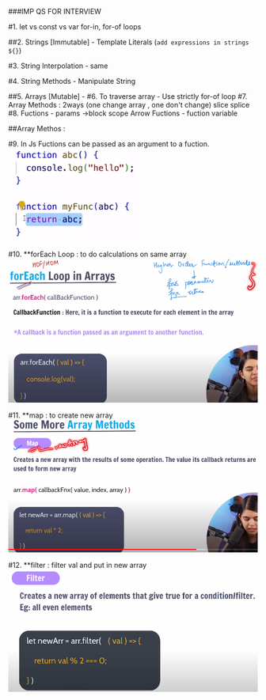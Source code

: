 ###IMP QS FOR INTERVIEW 

#1. let vs const vs var
    for-in, for-of loops

##2. Strings [Immutable] - Template Literals (`add expressions in strings ${}`)

#3. String Interpolation - same

#4. String Methods - Manipulate String

##5. Arrays [Mutable] - 
#6. To traverse array - Use strictly for-of loop
#7. Array Methods : 2ways (one change array , one don't change)
   slice 
   splice
#8. Fuctions - params ->block scope
   Arrow Fuctions - fuction variable  

##Array Methos :

#9. In Js Fuctions can be passed as an argument to a fuction.
![function-in-function](function-in-function.png)

#10. **forEach Loop : to do calculations on same array
![Alt text](High_order_functions.png)

#11. **map : to create new array
![Alt text](map_method.png)

#12. **filter : filter val and put in new array
![Alt text](filter_metod.png)